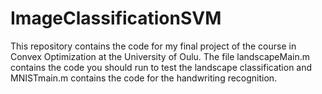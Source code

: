 # ImageClassificationSVM
This repository contains the code for my final project of the course in Convex Optimization at the University of Oulu. The file landscapeMain.m contains the
code you should run to test the landscape classification and MNISTmain.m contains the code for the handwriting recognition.

